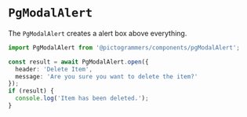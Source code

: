 # `PgModalAlert`

The `PgModalAlert` creates a alert box above everything.

```typescript
import PgModalAlert from '@pictogrammers/components/pgModalAlert';
```

```typescript
const result = await PgModalAlert.open({
  header: 'Delete Item',
  message: 'Are you sure you want to delete the item?'
});
if (result) {
  console.log('Item has been deleted.');
}
```
